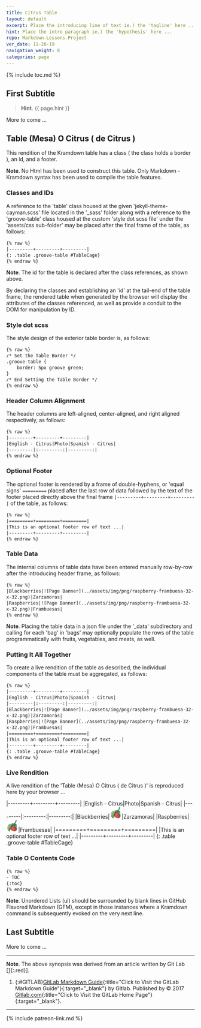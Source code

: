 ```yaml
---
title: Citrus Table
layout: default
excerpt: Place the introducing line of text ie.) the 'tagline' here ...
hint: Place the intro paragraph ie.) the 'hypothesis' here ...
repo: Markdown-Lessons-Project
ver_date: 11-20-19
navigation_weight: 8
categories: page
---
```

{% include toc.md %}

## First Subtitle

> **Hint**. {{ page.hint }}

More to come ...

## Table (Mesa) O Citrus ( de Citrus )

This rendition of the Kramdown table has a class ( the class holds a border ), an id, and a footer.

**Note**. No Html has been used to construct this table. Only Markdown - Kramdown syntax has been used to compile the table features.

### Classes and IDs

A reference to the 'table' class housed at the given 'jekyll-theme-cayman.scss' file located in the '_sass' folder along with a reference to the 'groove-table' class housed at the custom 'style dot scss file' under the 'assets/css sub-folder' may be placed after the final frame of the table, as follows:

```liquid
{% raw %}
|---------+---------+---------|
{: .table .groove-table #TableCage}
{% endraw %}
```

**Note**. The id for the table is declared after the class references, as shown above.

By declaring the classes and establishing an 'id' at the tail-end of the table frame, the rendered table when generated by the browser will display the attributes of the classes referenced, as well as provide a conduit to the DOM for manipulation by ID.

### Style dot scss

The style design of the exterior table border is, as follows:

```liquid
{% raw %}
/* Set the Table Border */
.groove-table {
    border: 5px groove green;
}
/* End Setting the Table Border */
{% endraw %}
```

### Header Column Alignment

The header columns are left-aligned, center-aligned, and right aligned respectively, as follows:

```liquid
{% raw %}
|---------+---------+---------|
|English - Citrus|Photo|Spanish - Citrus|
|---------|:---------:|---------:|
{% endraw %}
```

### Optional Footer

The optional footer is rendered by a frame of double-hyphens, or 'equal signs' `=========` placed after the last row of data followed by the text of the footer placed directly above the final frame `|---------+---------+---------|` of the table, as follows:

```liquid
{% raw %}
|=========+=========+=========|
|This is an optional footer row of text ...|
|---------+---------+---------|
{% endraw %}
```

### Table Data

The internal columns of table data have been entered manually row-by-row after the introducing header frame, as follows:

```liquid
{% raw %}
|Blackberries|![Page Banner](../assets/img/png/raspberry-frambuesa-32-x-32.png)|Zarzamoras|
|Raspberries|![Page Banner](../assets/img/png/raspberry-frambuesa-32-x-32.png)|Frambuesas|
{% endraw %}
```

**Note**. Placing the table data in a json file under the '_data' subdirectory and calling for each 'bag' in 'bags' may optionally populate the rows of the table programmatically with fruits, vegetables, and meats, as well.

### Putting It All Together

To create a live rendition of the table as described, the individual components of the table must be aggregated, as follows:

```liquid
{% raw %}
|---------+---------+---------|
|English - Citrus|Photo|Spanish - Citrus|
|---------|:---------:|---------:|
|Blackberries|![Page Banner](../assets/img/png/raspberry-frambuesa-32-x-32.png)|Zarzamoras|
|Raspberries|![Page Banner](../assets/img/png/raspberry-frambuesa-32-x-32.png)|Frambuesas|
|=========+=========+=========|
|This is an optional footer row of text ...|
|---------+---------+---------|
{: .table .groove-table #TableCage}
{% endraw %}
```

### Live Rendition

A live rendition of the 'Table (Mesa) O Citrus ( de Citrus )' is reproduced here by your browser ...

|---------+---------+---------|
|English - Citrus|Photo|Spanish - Citrus|
|---------|:---------:|---------:|
|Blackberries|![Page Banner](../assets/img/png/raspberry-frambuesa-32-x-32.png)|Zarzamoras|
|Raspberries|![Page Banner](../assets/img/png/raspberry-frambuesa-32-x-32.png)|Frambuesas|
|=========+=========+=========|
|This is an optional footer row of text ...|
|---------+---------+---------|
{: .table .groove-table #TableCage}

### Table O Contents Code

```liquid
{% raw %}
- TOC
{:toc}
{% endraw %}
```

**Note**. Unordered Lists (ul) should be surrounded by blank lines in GitHub Flavored Markdown (GFM), except in those instances where a Kramdown command is subsequently evoked on the very next line.

## Last Subtitle

More to come ...

***

**Note**. The above synopsis was derived from an article written by Git Lab [[1](#GITLAB){:.red}].

1. {:#GITLAB}[GitLab Markdown Guide](https://about.gitlab.com/){:title="Click to Visit the GitLab Markdown Guide"}{:target="_blank"} by Gitlab. Published by © 2017 [Gitlab.com](https://www.gitlab.com/){:title="Click to Visit the GitLab Home Page"}{:target="_blank"}.

***

{% include patreon-link.md %}
